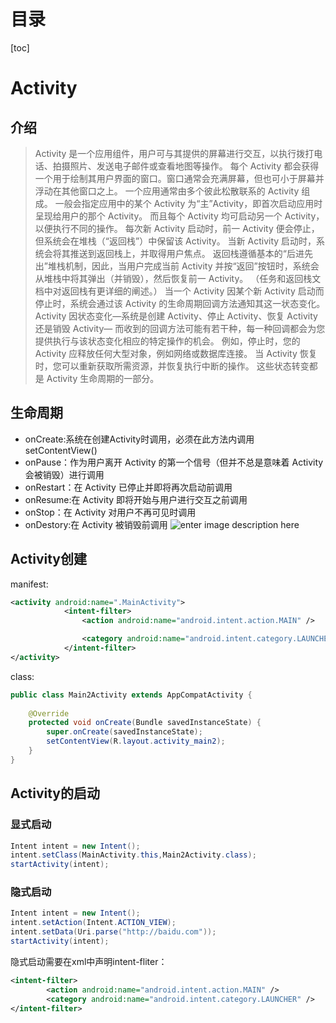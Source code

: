 # 目录
[toc]
# Activity
## 介绍
>Activity 是一个应用组件，用户可与其提供的屏幕进行交互，以执行拨打电话、拍摄照片、发送电子邮件或查看地图等操作。 每个 Activity 都会获得一个用于绘制其用户界面的窗口。窗口通常会充满屏幕，但也可小于屏幕并浮动在其他窗口之上。
一个应用通常由多个彼此松散联系的 Activity 组成。 一般会指定应用中的某个 Activity 为“主”Activity，即首次启动应用时呈现给用户的那个 Activity。 而且每个 Activity 均可启动另一个 Activity，以便执行不同的操作。 每次新 Activity 启动时，前一 Activity 便会停止，但系统会在堆栈（“返回栈”）中保留该 Activity。 当新 Activity 启动时，系统会将其推送到返回栈上，并取得用户焦点。 返回栈遵循基本的“后进先出”堆栈机制，因此，当用户完成当前 Activity 并按“返回”按钮时，系统会从堆栈中将其弹出（并销毁），然后恢复前一 Activity。 （任务和返回栈文档中对返回栈有更详细的阐述。）
当一个 Activity 因某个新 Activity 启动而停止时，系统会通过该 Activity 的生命周期回调方法通知其这一状态变化。Activity 因状态变化—系统是创建 Activity、停止 Activity、恢复 Activity 还是销毁 Activity— 而收到的回调方法可能有若干种，每一种回调都会为您提供执行与该状态变化相应的特定操作的机会。 例如，停止时，您的 Activity 应释放任何大型对象，例如网络或数据库连接。 当 Activity 恢复时，您可以重新获取所需资源，并恢复执行中断的操作。 这些状态转变都是 Activity 生命周期的一部分。
## 生命周期
- onCreate:系统在创建Activity时调用，必须在此方法内调用 setContentView()
- onPause：作为用户离开 Activity 的第一个信号（但并不总是意味着 Activity 会被销毁）进行调用
- onRestart：在 Activity 已停止并即将再次启动前调用
- onResume:在 Activity 即将开始与用户进行交互之前调用
- onStop：在 Activity 对用户不再可见时调用
- onDestory:在 Activity 被销毁前调用
![enter image description here](https://developer.android.com/images/activity_lifecycle.png)
## Activity创建
manifest:
```xml
<activity android:name=".MainActivity">
            <intent-filter>
                <action android:name="android.intent.action.MAIN" />

                <category android:name="android.intent.category.LAUNCHER" />
            </intent-filter>
</activity>
```
class:
```java
public class Main2Activity extends AppCompatActivity {
    
    @Override
    protected void onCreate(Bundle savedInstanceState) {
        super.onCreate(savedInstanceState);
        setContentView(R.layout.activity_main2);
    }
}
```
## Activity的启动
### 显式启动
```java
Intent intent = new Intent();
intent.setClass(MainActivity.this,Main2Activity.class);
startActivity(intent);
```
### 隐式启动
```java
Intent intent = new Intent();
intent.setAction(Intent.ACTION_VIEW);
intent.setData(Uri.parse("http://baidu.com"));
startActivity(intent);
```
隐式启动需要在xml中声明intent-fliter：
```xml
<intent-filter>
        <action android:name="android.intent.action.MAIN" />
        <category android:name="android.intent.category.LAUNCHER" />
</intent-filter>
```
